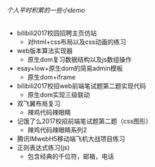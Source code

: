 ###### 个人平时积累的一些小demo

* bilibili2017校园招聘主页仿站
  * 对html+css布局以及css动画的练习
* web版本算法实现器
  * 原生dom复习数据结构以及js数组操作
* esay+low+原生dom的简易admin模板
  * 原生dom+iframe
* bilibili2017校招web前端笔试题第二题实现代码
  * 原生dom实现三级联动
* 双飞翼布局复习
  * 辣鸡代码辣眼睛
* 记饿了么2017校招前端笔试题第二题（css图形）
  * 辣鸡代码辣眼睛系列2
* 腾讯IMwebH5移动端飞机大战项目练习
* 正则表达式练习(js)
  * 包含经典的千位符，邮箱，电话